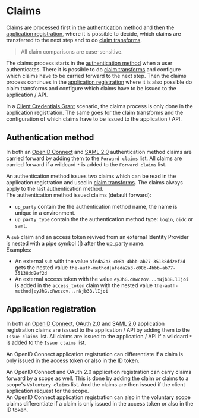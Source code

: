 # Claims

Claims are processed first in the [authentication method](#authentication-method) and then the [application registration](#application-registration), where it is possible to decide, which claims are transferred to the next step and to do [claim transforms](claim-transform.md).

> All claim comparisons are case-sensitive.

The claims process starts in the [authentication method](connections.md#authentication-method) when a user authenticates. There it is possible to do [claim transforms](claim-transform.md) and configure which claims have to be carried forward to the next step.
Then the claims process continues in the [application registration](connections.md#application-registration) where it is also possible do claim transforms and configure which claims have to be issued to the application / API.

In a [Client Credentials Grant](app-reg-oauth-2.0.md#client-credentials-grant) scenario, the claims process is only done in the application registration. The same goes for the claim transforms and the configuration of which claims have to be issued to the application / API.

## Authentication method
In both an [OpenID Connect](auth-method-oidc.md) and [SAML 2.0](auth-method-saml-2.0.md) authentication method claims are carried forward by adding them to the `Forward claims` list. All claims are carried forward if a wildcard `*` is added to the `Forward claims` list.

An authentication method issues two claims which can be read in the application registration and used in [claim transforms](claim-transform.md). The claims always apply to the last authentication method.  
The authentication method issued claims (default forward):

- `up_party` contain the the authentication method name, the name is unique in a environment.
- `up_party_type` contain the the authentication method type: `login`, `oidc` or `saml`.

A `sub` claim and an access token revived from an external Identity Provider is nested with a pipe symbol (|) after the up_party name.  
Examples: 

 - An external `sub` with the value `afeda2a3-c08b-4bbb-ab77-35138dd2ef2d` gets the nested value `the-auth-method|afeda2a3-c08b-4bbb-ab77-35138dd2ef2d`
 - An external access token with the value `eyJhG.cRwczov...nNjb3B.lIjoi` is added in the `access_token` claim with the nested value `the-auth-method|eyJhG.cRwczov...nNjb3B.lIjoi`

## Application registration
In both an [OpenID Connect](app-reg-oidc.md), [OAuth 2.0](app-reg-oauth-2.0.md) and [SAML 2.0](app-reg-saml-2.0.md) application registration claims are issued to the application / API by adding them to the `Issue claims` list. All claims are issued to the application / API if a wildcard `*` is added to the `Issue claims` list.

An OpenID Connect application registration can differentiate if a claim is only issued in the access token or also in the ID token.   


An OpenID Connect and OAuth 2.0 application registration can carry claims forward by a scope as well. This is done by adding the claim or claims to a scope's `Voluntary claims` list. And the claims are then issued if the client application request for the scope.  
An OpenID Connect application registration can also in the voluntary scope claims differentiate if a claim is only issued in the access token or also in the ID token.
